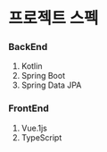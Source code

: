 # 프로젝트 스펙

### BackEnd
1. Kotlin
2. Spring Boot
3. Spring Data JPA

### FrontEnd
1. Vue.1js
2. TypeScript